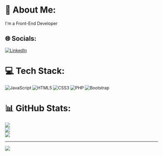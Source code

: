 # 💫 About Me:
I'm a Front-End Developer


## 🌐 Socials:
[![LinkedIn](https://img.shields.io/badge/LinkedIn-%230077B5.svg?logo=linkedin&logoColor=white)](https://linkedin.com/in/raja-irfan-ahmed-203682217) 

# 💻 Tech Stack:
![JavaScript](https://img.shields.io/badge/javascript-%23323330.svg?style=for-the-badge&logo=javascript&logoColor=%23F7DF1E) ![HTML5](https://img.shields.io/badge/html5-%23E34F26.svg?style=for-the-badge&logo=html5&logoColor=white) ![CSS3](https://img.shields.io/badge/css3-%231572B6.svg?style=for-the-badge&logo=css3&logoColor=white) ![PHP](https://img.shields.io/badge/php-%23777BB4.svg?style=for-the-badge&logo=php&logoColor=white) ![Bootstrap](https://img.shields.io/badge/bootstrap-%238511FA.svg?style=for-the-badge&logo=bootstrap&logoColor=white)
# 📊 GitHub Stats:
![](https://github-readme-stats.vercel.app/api?username=irfan-hue&theme=dark&hide_border=false&include_all_commits=false&count_private=false)<br/>
![](https://github-readme-streak-stats.herokuapp.com/?user=irfan-hue&theme=dark&hide_border=false)<br/>
![](https://github-readme-stats.vercel.app/api/top-langs/?username=irfan-hue&theme=dark&hide_border=false&include_all_commits=false&count_private=false&layout=compact)

---
[![](https://visitcount.itsvg.in/api?id=irfan-hue&icon=0&color=0)](https://visitcount.itsvg.in)

<!-- Proudly created with GPRM ( https://gprm.itsvg.in ) -->
